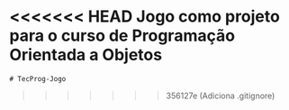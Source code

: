 <<<<<<< HEAD
Jogo como projeto para o curso de Programação Orientada a Objetos 
=======
    # TecProg-Jogo
>>>>>>> 356127e (Adiciona .gitignore)
